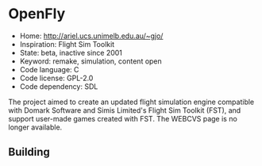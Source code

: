 # OpenFly

- Home: http://ariel.ucs.unimelb.edu.au/~gjo/
- Inspiration: Flight Sim Toolkit
- State: beta, inactive since 2001
- Keyword: remake, simulation, content open
- Code language: C
- Code license: GPL-2.0
- Code dependency: SDL

The project aimed to create an updated flight simulation engine compatible with Domark Software and Simis Limited's Flight Sim Toolkit (FST), and support user-made games created with FST. The WEBCVS page is no longer available.

## Building
